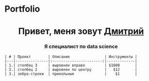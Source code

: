 # Portfolio

<h1 align="center">Привет, меня зовут <a href="https://github.com/DemDim10" target="_blank">Дмитрий</a> 
<h3 align="center">Я специалист по data science</h3>


    
    | # | Проект        | Описание                | Инструменты |
    |---|---------------|:-----------------------:|-------------|
    | 1.| столбец 3     | выровнен вправо         | $1600       |
    | 2.| столбец 2     | выровнен по центру      |   $12       |
    | 3.| зебра-строки  | прикольные              |    $1       |
